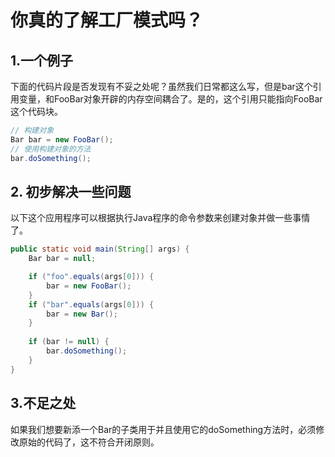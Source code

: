 # 你真的了解工厂模式吗？

## 1.一个例子

下面的代码片段是否发现有不妥之处呢？虽然我们日常都这么写，但是bar这个引用变量，和FooBar对象开辟的内存空间耦合了。是的，这个引用只能指向FooBar这个代码块。

```java
// 构建对象
Bar bar = new FooBar();
// 使用构建对象的方法
bar.doSomething();
```

## 2. 初步解决一些问题

以下这个应用程序可以根据执行Java程序的命令参数来创建对象并做一些事情了。

```java
public static void main(String[] args) {
    Bar bar = null;

    if ("foo".equals(args[0])) {
        bar = new FooBar();
    } 
    if ("bar".equals(args[0])) {
        bar = new Bar();
    } 
    
    if (bar != null) {
        bar.doSomething();
    }
}
```

## 3.不足之处

如果我们想要新添一个Bar的子类用于并且使用它的doSomething方法时，必须修改原始的代码了，这不符合开闭原则。